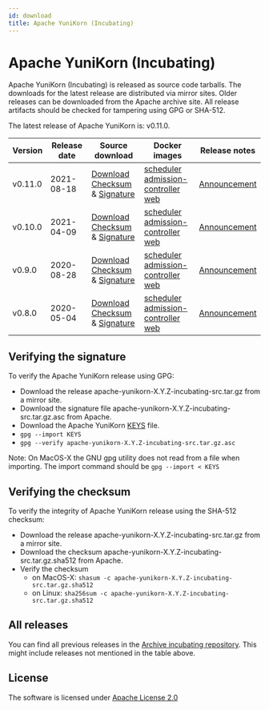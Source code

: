 ```yaml
---
id: download
title: Apache YuniKorn (Incubating)
---
```


<!--
Licensed to the Apache Software Foundation (ASF) under one
or more contributor license agreements.  See the NOTICE file
distributed with this work for additional information
regarding copyright ownership.  The ASF licenses this file
to you under the Apache License, Version 2.0 (the
"License"); you may not use this file except in compliance
with the License.  You may obtain a copy of the License at

  http://www.apache.org/licenses/LICENSE-2.0

Unless required by applicable law or agreed to in writing,
software distributed under the License is distributed on an
"AS IS" BASIS, WITHOUT WARRANTIES OR CONDITIONS OF ANY
KIND, either express or implied.  See the License for the
specific language governing permissions and limitations
under the License.
-->

# Apache YuniKorn (Incubating)

Apache YuniKorn (Incubating) is released as source code tarballs.
The downloads for the latest release are distributed via mirror sites.
Older releases can be downloaded from the Apache archive site.
All release artifacts should be checked for tampering using GPG or SHA-512.

The latest release of Apache YuniKorn is: v0.11.0.

|  Version   | Release date  | Source download  | Docker images  | Release notes  |
|  ----  | ----  | ----  | ----  | ----  |
| v0.11.0  | 2021-08-18 | [Download](https://www.apache.org/dyn/closer.cgi/incubator/yunikorn/0.11.0/apache-yunikorn-0.11.0-incubating-src.tar.gz) <br />[Checksum](https://downloads.apache.org/incubator/yunikorn/0.11.0/apache-yunikorn-0.11.0-incubating-src.tar.gz.sha512) & [Signature](https://downloads.apache.org/incubator/yunikorn/0.11.0/apache-yunikorn-0.11.0-incubating-src.tar.gz.asc) | [scheduler](https://hub.docker.com/layers/apache/yunikorn/scheduler-0.11.0/images/sha256-7d156e4df2cb1a99d6f3cf5bfd15ae42c7c195f66411b83a720b375194209d20) <br />[admission-controller](https://hub.docker.com/layers/apache/yunikorn/admission-0.11.0/images/sha256-2b1cee3e79a0f08c835ed264c537b14eb0527d7196dcbbf613296f034c8c2a70 )<br />[web](https://hub.docker.com/layers/apache/yunikorn/web-0.11.0/images/sha256-e07a8465fefb4f51ab989b7be4db824b51fc4b925fb400c09fad87d0b0729246) | [Announcement](../release-announce/0.11.0) |
| v0.10.0  | 2021-04-09 | [Download](https://archive.apache.org/dist/incubator/yunikorn/0.10.0/apache-yunikorn-0.10.0-incubating-src.tar.gz) <br />[Checksum](https://archive.apache.org/dist/incubator/yunikorn/0.10.0/apache-yunikorn-0.10.0-incubating-src.tar.gz.sha512) & [Signature](https://archive.apache.org/dist/incubator/yunikorn/0.10.0/apache-yunikorn-0.10.0-incubating-src.tar.gz.asc) | [scheduler](https://hub.docker.com/layers/apache/yunikorn/scheduler-0.10.0/images/sha256-e8f44044876fb15e254a081ee43c9dd4c899069670ea1aa7b5021b86c0b1dcd1) <br />[admission-controller](https://hub.docker.com/layers/apache/yunikorn/admission-0.10.0/images/sha256-3cf0d833f09d3bc6a5af73b51316a532d91162fecd59c60ec35dd1c894eefa73) <br />[web](https://hub.docker.com/layers/apache/yunikorn/web-0.10.0/images/sha256-e0a8c3b44c4dbecacf403e5ff89ce3ddeb9b57fd68b58961173c3d1b9f95896e) | [Announcement](../release-announce/0.10.0) |
| v0.9.0  | 2020-08-28 | [Download](https://archive.apache.org/dist/incubator/yunikorn/0.9.0/apache-yunikorn-0.9.0-incubating-src.tar.gz) <br />[Checksum](https://archive.apache.org/dist/incubator/yunikorn/0.9.0/apache-yunikorn-0.9.0-incubating-src.tar.gz.sha512) & [Signature](https://archive.apache.org/dist/incubator/yunikorn/0.9.0/apache-yunikorn-0.9.0-incubating-src.tar.gz.asc) | [scheduler](https://hub.docker.com/layers/apache/yunikorn/scheduler-0.9.0/images/sha256-2835a6a0988c44e7802c2e4cfa6a7c446e1188abd4d058b0d9fe370d4ec4419b) <br />[admission-controller](https://hub.docker.com/layers/apache/yunikorn/admission-0.9.0/images/sha256-ee56a910698d1c49bc57646472ea39f0fc1a99ad96a77bec391fe0151d417d34) <br />[web](https://hub.docker.com/layers/apache/yunikorn/web-0.9.0/images/sha256-db8432986475dc9f569ecbc0da72b4c6bdcecc89877240c0a6cec9af2f59ae46) | [Announcement](../release-announce/0.9.0) |
| v0.8.0  | 2020-05-04 | [Download](https://archive.apache.org/dist/incubator/yunikorn/0.8.0-incubating/apache-yunikorn-0.8.0-incubating-src.tar.gz) <br />[Checksum](https://archive.apache.org/dist/incubator/yunikorn/0.8.0-incubating/apache-yunikorn-0.8.0-incubating-src.tar.gz.sha512) & [Signature](https://archive.apache.org/dist/incubator/yunikorn/0.8.0-incubating/apache-yunikorn-0.8.0-incubating-src.tar.gz.asc) | [scheduler](https://hub.docker.com/layers/apache/yunikorn/scheduler-0.8.0/images/sha256-0b35f9bb767f06af7f84f58799401ba7de7b8991f3c9724f40f733bc517193df) <br />[admission-controller](https://hub.docker.com/layers/apache/yunikorn/admission-0.8.0/images/sha256-700e9bf7bc5597ab144be9f29b489fb82d7e012ee46d34bbc26cfb91bf364124) <br />[web](https://hub.docker.com/layers/apache/yunikorn/web-0.8.0/images/sha256-83faa83ec9d1c90b40ca5bee9977c31fba31ba34f3ae9c785d994adbb545a273) | [Announcement](../release-announce/0.8.0) |

## Verifying the signature

To verify the Apache YuniKorn release using GPG:

- Download the release apache-yunikorn-X.Y.Z-incubating-src.tar.gz from a mirror site.
- Download the signature file apache-yunikorn-X.Y.Z-incubating-src.tar.gz.asc from Apache.
- Download the Apache YuniKorn [KEYS](https://downloads.apache.org/incubator/yunikorn/KEYS) file.
- `gpg --import KEYS`
- `gpg --verify apache-yunikorn-X.Y.Z-incubating-src.tar.gz.asc`

Note: On MacOS-X the GNU gpg utility does not read from a file when importing.
The import command should be `gpg --import < KEYS`   

## Verifying the checksum

To verify the integrity of Apache YuniKorn release using the SHA-512 checksum:

- Download the release apache-yunikorn-X.Y.Z-incubating-src.tar.gz from a mirror site.
- Download the checksum apache-yunikorn-X.Y.Z-incubating-src.tar.gz.sha512 from Apache.
- Verify the checksum
  - on MacOS-X: `shasum -c apache-yunikorn-X.Y.Z-incubating-src.tar.gz.sha512`
  - on Linux: `sha256sum -c apache-yunikorn-X.Y.Z-incubating-src.tar.gz.sha512`

## All releases

You can find all previous releases in the [Archive incubating repository](https://archive.apache.org/dist/incubator/yunikorn/).
This might include releases not mentioned in the table above.

## License

The software is licensed under [Apache License 2.0](http://www.apache.org/licenses/LICENSE-2.0)
